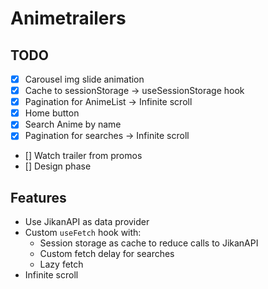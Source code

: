 # Animetrailers

## TODO

- [x] Carousel img slide animation
- [x] Cache to sessionStorage -> useSessionStorage hook
- [x] Pagination for AnimeList -> Infinite scroll
- [x] Home button
- [x] Search Anime by name
- [x] Pagination for searches -> Infinite scroll
- [] Watch trailer from promos
- [] Design phase

## Features

- Use JikanAPI as data provider
- Custom `useFetch` hook with:
  - Session storage as cache to reduce calls to JikanAPI
  - Custom fetch delay for searches
  - Lazy fetch
- Infinite scroll
